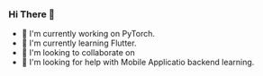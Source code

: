### Hi There :wave:

- :telescope: I'm currently working on PyTorch.
- :seedling: I'm currently learning Flutter.
- :dancers: I'm looking to collaborate on 
- :penguin: I'm looking for help with Mobile Applicatio backend learning.

